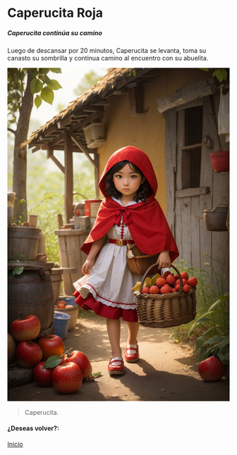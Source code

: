 # Caperucita Roja
##### Caperucita continúa su camino

Luego de descansar por 20 minutos, Caperucita se levanta, toma su canasto su sombrilla y continua camino al encuentro con su abuelita.

![](https://raw.githubusercontent.com/Linita-Arenas/Guion/main/Caperucita%20Roja/Inicio/img/DreamShaper_v7_Little_Red_Riding_Hood_is_a_9yearold_girl_who_l_3.jpg)

> Caperucita.

#### ¿Deseas volver?:
[Inicio](https://github.com/Linita-Arenas/Guion/blob/develop/README.md "Inicio")
